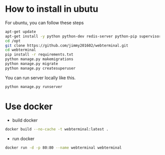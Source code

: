 # How to install in ubutu
For ubuntu, you can follow these steps
``` sh
apt-get update
apt-get install -y python python-dev redis-server python-pip supervisor nginx git
cd /opt
git clone https://github.com/jimmy201602/webterminal.git
cd webterminal
pip install -r requirements.txt
python manage.py makemigrations
python manage.py migrate
python manage.py createsuperuser
```
You can run server locally like this.
```sh
python manage.py runserver
```
# Use docker
* build docker
```sh
docker build --no-cache -t webterminal:latest .
```
* run docker
```sh
docker run -d -p 80:80 --name webterminal webterminal
```
